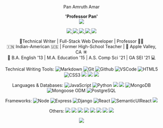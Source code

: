 
<!-- ![](https://img.shields.io/badge/-M-333?style=flat&logo=m) -->
<div align="center">
 Pan Amruth Amar
 
 __'Professor Pan'__   
 <img src="https://img.shields.io/badge/Linux_Mint-87CF3E?style=for-the-badge&logo=linux-mint&logoColor=white">
 
  <a href="mailto:pan.amruth@gmail.com" target="_blank">   
    <img src="https://img.shields.io/badge/-pan.amruth@gmail.com-c14438?style=flat&logo=Gmail&logoColor=white">
 </a>
 
 <a href="https://www.github.com/panamruth/" target="_blank">
      <img src="https://img.shields.io/badge/-github.com/panamruth-orange?style=flat&logo=GitHub&logoColor=white">
 </a> 
 
  <a href="https://panamruth.github.io/portfolio" target="_blank">
    <img src="https://img.shields.io/badge/-panamruth.github.io/portfolio-gold?style=flat&logo=GitHub&logoColor=black"
 </a>
   
   <a href="https://www.linkedin.com/in/panamruth/" target="_blank">
      <img src="https://img.shields.io/badge/-linkedin.com/in/panamruth-blue?style=flat&logo=Linkedin&logoColor=white">
 </a>    
  
  
 <a href="https://medium.com/@panamruth">
    <img src="https://img.shields.io/badge/-medium.com/@panamruth-darkgreen?style=flat&logo=medium">
 </a>
  
📝Technical Writer | Full-Stack Web Developer | Professor 👨‍🏫      
:india: Indian-American :us: | Former High-School Teacher | 🍎 Apple Valley, CA ☀️     
📘 B.A. English '13 | M.A. Education '15 | A.S. Comp Sci '21 | GA SEI '21 💻
 



<!-- 👯 I’m looking to collaborate on ... -->
<!-- 🤔 I’m looking for help with ... -->
<!-- [![Anurag's GitHub stats](https://github-readme-stats.vercel.app/api?username=amarpan)](https://github.com/anuraghazra/github-readme-stats) -->
 Technical Writing Tools: 
![Markdown](https://img.shields.io/badge/-Markdown-333?style=flat&logo=markdown)
![Git](https://img.shields.io/badge/-Git-333?style=flat&logo=git)
![Github](https://img.shields.io/badge/-Github-333?style=flat&logo=github)
![VSCode](https://img.shields.io/badge/-VS_Code-333?style=flat&logo=visualstudio)
![HTML5](https://img.shields.io/badge/-HTML5-333?style=flat&logo=html5)
![CSS3](https://img.shields.io/badge/-CSS-333?style=flat&logo=css3)
![](https://img.shields.io/badge/-Vim-333?style=flat&logo=vim)
![](https://img.shields.io/badge/-GNU_Bash-333?style=flat&logo=gnubash)
![](https://img.shields.io/badge/-zShell-333?style=flat&logo=gnubash)
 

 
Languages & Databases:  		![JavaScript](https://img.shields.io/badge/-JavaScript-333?style=flat&logo=javascript) 
![Python](https://img.shields.io/badge/-Python-333?style=flat&logo=python)
![](https://img.shields.io/badge/-Java-333?style=flat&logo=java)
![](https://img.shields.io/badge/-C++-333?style=flat&logo=cplusplus)
 ![MongoDB](https://img.shields.io/badge/-MongoDB-333?style=flat&logo=mongodb)
 ![Mongoose ODM](https://img.shields.io/badge/-Mongoose_ODM-333?style=flat&logo=mongodb)
![PostgreSQL](https://img.shields.io/badge/-PostgreSQL-333?style=flat&logo=postgresql)

 
 Frameworks: 
 ![Node](https://img.shields.io/badge/-Node.js-333?style=flat&logo=node.js)
![Express](https://img.shields.io/badge/-Express-333?style=flat&logo=express)
![Django](https://img.shields.io/badge/-Django-333?style=flat&logo=django)
![React](https://img.shields.io/badge/-React-333?style=flat&logo=react)
 ![SemanticUIReact](https://img.shields.io/badge/-Semantic%20UI%20React-333?style=flat&logo=semanticuireact)
![](https://img.shields.io/badge/-Materialize_CSS-333?style=flat&logo=materialdesign) 
 
Others: ![](https://img.shields.io/badge/-Zoom-333?style=flat&logo=zoom)
![](https://img.shields.io/badge/-Slack-333?style=flat&logo=slack)
![](https://img.shields.io/badge/-Discord-333?style=flat&logo=discord)
![](https://img.shields.io/badge/-Trello-333?style=flat&logo=trello)
 ![](https://img.shields.io/badge/-Heroku-333?style=flat&logo=heroku)
![](https://img.shields.io/badge/-Replit-333?style=flat&logo=replit)
  ![](https://img.shields.io/badge/-Windows-333?style=flat&logo=windows)
    ![](https://img.shields.io/badge/-Canva-333?style=flat&logo=canva)
<!--![](https://visitor-badge.glitch.me/badge?page_id=sdkdeepa.sdk.deepa) -->
<!-- [![Top Langs](https://github-readme-stats.vercel.app/api/top-langs/?username=amarpan&layout=compact)](https://github.com/amarpan/)       -->  
![](https://visitor-badge.glitch.me/badge?page_id=amarpan.amarpan)
<!-- ![](https://github-readme-streak-stats.herokuapp.com/?user=amarpan) -->
  </div>
